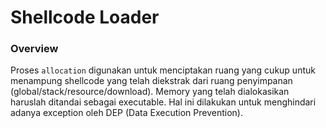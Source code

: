 # Shellcode Loader

### Overview

Proses `allocation` digunakan untuk menciptakan ruang yang cukup untuk menampung shellcode yang telah diekstrak dari ruang penyimpanan (global/stack/resource/download). Memory yang telah dialokasikan haruslah ditandai sebagai executable. Hal ini dilakukan untuk menghindari adanya exception oleh DEP (Data Execution Prevention).
